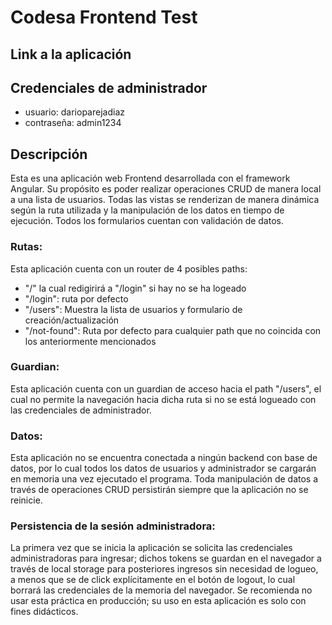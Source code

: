 # Codesa Frontend Test

## Link a la aplicación

## Credenciales de administrador
* usuario: darioparejadiaz
* contraseña: admin1234

## Descripción

Esta es una aplicación web Frontend  desarrollada con el framework Angular. Su propósito es poder realizar operaciones CRUD de manera local a una lista de usuarios. Todas las vistas se renderizan de manera dinámica según la ruta utilizada y la manipulación de los datos en tiempo de ejecución. Todos los formularios cuentan con validación de datos.

### Rutas:
Esta aplicación cuenta con un router de 4 posibles paths:
* "/" la cual redigirirá a "/login" si hay no se ha logeado
* "/login": ruta por defecto
* "/users": Muestra la lista de usuarios y formulario de creación/actualización
* "/not-found": Ruta por defecto para cualquier path que no coincida con los anteriormente mencionados

### Guardian:
Esta aplicación cuenta con un guardian de acceso hacia el path "/users", el cual no permite la navegación hacia dicha ruta si no se está logueado con las credenciales de administrador.

### Datos:
Esta aplicación no se encuentra conectada a ningún backend con base de datos, por lo cual todos los datos de usuarios y administrador se cargarán en memoria una vez ejecutado el programa. Toda manipulación de datos a través de operaciones CRUD persistirán siempre que la aplicación no se reinicie.

### Persistencia de la sesión administradora:
La primera vez que se inicia la aplicación se solicita las credenciales administradoras para ingresar; dichos tokens se guardan en el navegador a través de local storage para posteriores ingresos sin necesidad de logueo, a menos que se de click explícitamente en el botón de logout, lo cual borrará las credenciales de la memoria del navegador. Se recomienda no usar esta práctica en producción; su uso en esta aplicación es solo con fines didácticos.
